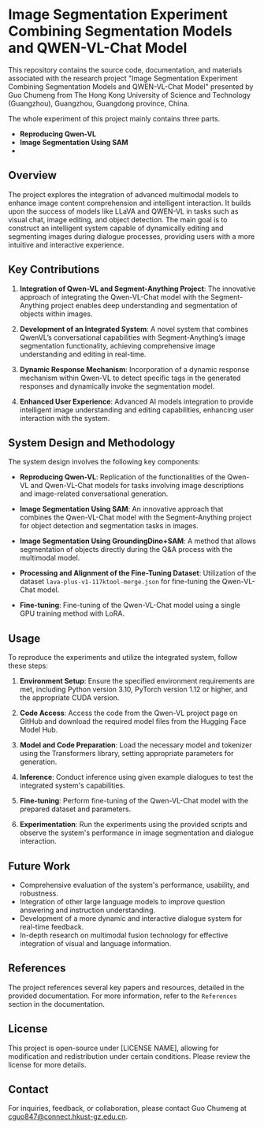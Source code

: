 # Image Segmentation Experiment Combining Segmentation Models and QWEN-VL-Chat Model

This repository contains the source code, documentation, and materials associated with the research project "Image Segmentation Experiment Combining Segmentation Models and QWEN-VL-Chat Model" presented by Guo Chumeng from The Hong Kong University of Science and Technology (Guangzhou), Guangzhou, Guangdong province, China.

The whole experiment of this project mainly contains three parts.
- **Reproducing Qwen-VL**
-  **Image Segmentation Using SAM**
-  
## Overview

The project explores the integration of advanced multimodal models to enhance image content comprehension and intelligent interaction. It builds upon the success of models like LLaVA and QWEN-VL in tasks such as visual chat, image editing, and object detection. The main goal is to construct an intelligent system capable of dynamically editing and segmenting images during dialogue processes, providing users with a more intuitive and interactive experience.

## Key Contributions

1. **Integration of Qwen-VL and Segment-Anything Project**: The innovative approach of integrating the Qwen-VL-Chat model with the Segment-Anything project enables deep understanding and segmentation of objects within images.

2. **Development of an Integrated System**: A novel system that combines QwenVL’s conversational capabilities with Segment-Anything’s image segmentation functionality, achieving comprehensive image understanding and editing in real-time.

3. **Dynamic Response Mechanism**: Incorporation of a dynamic response mechanism within Qwen-VL to detect specific tags in the generated responses and dynamically invoke the segmentation model.

4. **Enhanced User Experience**: Advanced AI models integration to provide intelligent image understanding and editing capabilities, enhancing user interaction with the system.

## System Design and Methodology

The system design involves the following key components:

- **Reproducing Qwen-VL**: Replication of the functionalities of the Qwen-VL and Qwen-VL-Chat models for tasks involving image descriptions and image-related conversational generation.

- **Image Segmentation Using SAM**: An innovative approach that combines the Qwen-VL-Chat model with the Segment-Anything project for object detection and segmentation tasks in images.

- **Image Segmentation Using GroundingDino+SAM**: A method that allows segmentation of objects directly during the Q&A process with the multimodal model.

- **Processing and Alignment of the Fine-Tuning Dataset**: Utilization of the dataset `lava-plus-v1-117ktool-merge.json` for fine-tuning the Qwen-VL-Chat model.

- **Fine-tuning**: Fine-tuning of the Qwen-VL-Chat model using a single GPU training method with LoRA.

## Usage

To reproduce the experiments and utilize the integrated system, follow these steps:

1. **Environment Setup**: Ensure the specified environment requirements are met, including Python version 3.10, PyTorch version 1.12 or higher, and the appropriate CUDA version.

2. **Code Access**: Access the code from the Qwen-VL project page on GitHub and download the required model files from the Hugging Face Model Hub.

3. **Model and Code Preparation**: Load the necessary model and tokenizer using the Transformers library, setting appropriate parameters for generation.

4. **Inference**: Conduct inference using given example dialogues to test the integrated system's capabilities.

5. **Fine-tuning**: Perform fine-tuning of the Qwen-VL-Chat model with the prepared dataset and parameters.

6. **Experimentation**: Run the experiments using the provided scripts and observe the system's performance in image segmentation and dialogue interaction.

## Future Work

- Comprehensive evaluation of the system's performance, usability, and robustness.
- Integration of other large language models to improve question answering and instruction understanding.
- Development of a more dynamic and interactive dialogue system for real-time feedback.
- In-depth research on multimodal fusion technology for effective integration of visual and language information.

## References

The project references several key papers and resources, detailed in the provided documentation. For more information, refer to the `References` section in the documentation.

## License

This project is open-source under [LICENSE NAME], allowing for modification and redistribution under certain conditions. Please review the license for more details.

## Contact

For inquiries, feedback, or collaboration, please contact Guo Chumeng at [cguo847@connect.hkust-gz.edu.cn](mailto:cguo847@connect.hkust-gz.edu.cn).
